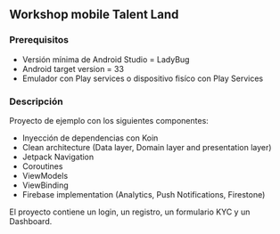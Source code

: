 ## Workshop mobile Talent Land

### Prerequisitos

- Versión mínima de Android Studio = LadyBug
- Android target version = 33
- Emulador con Play services o dispositivo fisíco con Play Services

### Descripción

Proyecto de ejemplo con los siguientes componentes:

- Inyección de dependencias con Koin
- Clean architecture (Data layer, Domain layer and presentation layer)
- Jetpack Navigation
- Coroutines
- ViewModels
- ViewBinding
- Firebase implementation (Analytics, Push Notifications, Firestone)

El proyecto contiene un login, un registro, un formulario KYC y un Dashboard.
